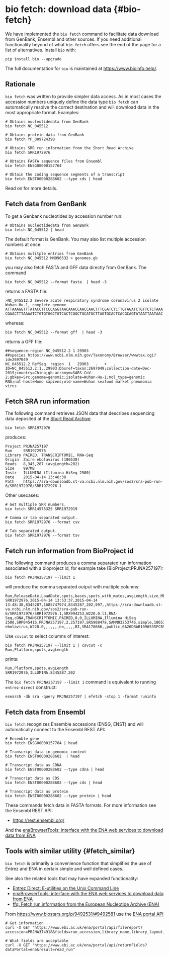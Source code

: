 # bio fetch: download data {#bio-fetch}

We have implemented the `bio fetch` command to facilitate data download from GenBank, Ensembl and other sources.  If you need additional functionality beyond of what `bio fetch` offers see the end of the page for a list of alternatives. Install `bio` with:

    pip install bio --upgrade

The full documentation for `bio` is maintained at <https://www.bioinfo.help/>.

## Rationale

`bio fetch` was written to provide simpler data access. As in most cases the accession numbers uniquely define the data type `bio fetch` can automatically resolve the correct destination and will download data in the most appropriate format. Examples:

    # Obtains nucleotidedata from GenBank
    bio fetch NC_045512

    # Obtains protein data from GenBank
    bio fetch YP_009724390

    # Obtains SRR run information from the Short Read Archive
    bio fetch SRR1972976

    # Obtains FASTA sequence files from Ensembl
    bio fetch ENSG00000157764

    # Obtain the coding sequence segments of a transcript
    bio fetch ENST00000288602 --type cds | head

Read on for more details.

## Fetch data from GenBank

To get a Genbank nucleotides by accession number run:

    # Obtains nucleotidedata from GenBank
	bio fetch NC_045512 | head

The default format is GenBank. You may also list multiple accession numbers at once:

    # Obtains mulitple entries from GenBank
    bio fetch NC_045512 MN996532 > genomes.gb

you may also fetch FASTA and GFF data directly from GenBank. The command

    bio fetch NC_045512 --format fasta  | head -3

returns a FASTA file:

    >NC_045512.2 Severe acute respiratory syndrome coronavirus 2 isolate Wuhan-Hu-1, complete genome
    ATTAAAGGTTTATACCTTCCCAGGTAACAAACCAACCAACTTTCGATCTCTTGTAGATCTGTTCTCTAAA
    CGAACTTTAAAATCTGTGTGGCTGTCACTCGGCTGCATGCTTAGTGCACTCACGCAGTATAATTAATAAC


whereas:

    bio fetch NC_045512 --format gff  | head -3

returns a GFF file:

    ##sequence-region NC_045512.2 1 29903
    ##species https://www.ncbi.nlm.nih.gov/Taxonomy/Browser/wwwtax.cgi?id=2697049
    NC_045512.2	RefSeq	region	1	29903	.	+	.	ID=NC_045512.2:1..29903;Dbxref=taxon:2697049;collection-date=Dec-2019;country=China;gb-acronym=SARS-CoV-2;gbkey=Src;genome=genomic;isolate=Wuhan-Hu-1;mol_type=genomic RNA;nat-host=Homo sapiens;old-name=Wuhan seafood market pneumonia virus

## Fetch SRA run information

[sra]:https://www.ncbi.nlm.nih.gov/sra

The following command retrieves JSON data that describes sequencing data deposited at the [Short Read Archive][sra]

    bio fetch SRR1972976

produces:

    Project PRJNA257197
    Run	    SRR1972976
    Library PAIRED, TRANSCRIPTOMIC, RNA-Seq
    Origin  Zaire ebolavirus (186538)
    Reads   8,345,287 (avgLength=202)
    Size    997MB
    Instr   ILLUMINA (Illumina HiSeq 2500)
    Date    2015-04-14 13:48:38
    Path	https://sra-downloadb.st-va.ncbi.nlm.nih.gov/sos2/sra-pub-run-6/SRR1972976/SRR1972976.1

Other usecases:

    # Get multiple SRR numbers.
    bio fetch SRR14575325 SRR1972919

    # Comma or tab separated output.
    bio fetch SRR1972976 --format csv

    # Tab separated output.
    bio fetch SRR1972976 --format tsv

## Fetch run information from BioProject id

[PRJNA257197]:https://www.ncbi.nlm.nih.gov/bioproject/PRJNA257197/

The following command produces a comma separated run information associated with a bioproject id, for example take [BioProject:PRJNA257197]:

    bio fetch PRJNA257197 --limit 1

will produce the comma separated output with multiple columns:

    Run,ReleaseDate,LoadDate,spots,bases,spots_with_mates,avgLength,size_MB,AssemblyName,download_path,Experiment,LibraryName,LibraryStrategy,LibrarySelection,LibrarySource,LibraryLayout,InsertSize,InsertDev,Platform,Model,SRAStudy,BioProject,Study_Pubmed_id,ProjectID,Sample,BioSample,SampleType,TaxID,ScientificName,SampleName,g1k_pop_code,source,g1k_analysis_group,Subject_ID,Sex,Disease,Tumor,Affection_Status,Analyte_Type,Histological_Type,Body_Site,CenterName,Submission,dbgap_study_accession,Consent,RunHash,ReadHash
    SRR1972976,2015-04-14 13:53:37,2015-04-14 13:48:38,8345287,1685747974,8345287,202,997,,https://sra-downloadb.st-va.ncbi.nlm.nih.gov/sos2/sra-pub-run-6/SRR1972976/SRR1972976.1,SRX994253,W220.0.l1,RNA-Seq,cDNA,TRANSCRIPTOMIC,PAIRED,0,0,ILLUMINA,Illumina HiSeq 2500,SRP045416,PRJNA257197,2,257197,SRS908478,SAMN03253746,simple,186538,Zaire ebolavirus,W220.0,,,,,,,no,,,,,BI,SRA178666,,public,6A26DBAB1096535FCB94FCE9E1AE8AD8,FB20A0391119E532EA03F374A16EB508

Use `csvcut` to select columns of interest:

    bio fetch PRJNA257197 --limit 1 | csvcut -c Run,Platform,spots,avgLength

prints:

    Run,Platform,spots,avgLength
    SRR1972976,ILLUMINA,8345287,202

The `bio fetch PRJNA257197 --limit 1` command is equivalent to running `entrez-direct` construct:

    esearch -db sra -query PRJNA257197 | efetch -stop 1 -format runinfo

## Fetch data from Ensembl

`bio fetch` recognizes Ensemble accessions (ENSG, ENST) and will automatically connect to the Ensembl REST API:

	# Ensenble gene
    bio fetch ENSG00000157764 | head

    # Transcript data in genomic context
    bio fetch ENST00000288602  | head

    # Transcript data as CDNA
    bio fetch ENST00000288602 --type cdna | head

    # Transcript data as CDS
    bio fetch ENST00000288602 --type cds | head

    # Transcript data as protein
    bio fetch ENST00000288602 --type protein | head

These commands fetch data in FASTA formats. For more information see the Ensembl REST API:

* https://rest.ensembl.org/

And the [enaBrowserTools: interface with the ENA web services to download data from ENA][ena]


## Tools with similar utility {#fetch_similar}

`bio fetch` is primarily a convenience function that simplifies the use of Entrez and ENA in certain simple and well defined cases.

See also the related tools that may have expanded functionality:

* [Entrez Direct: E-utilities on the Unix Command Line][entrez-direct]
* [enaBrowserTools: interface with the ENA web services to download data from ENA][ena]
* [ffq: Fetch run information from the European Nucleotide Archive (ENA)][ffq]


From https://www.biostars.org/p/9492531/#9492581 use the [ENA portal API](https://www.ebi.ac.uk/ena/portal/api/)

    # Get information
    curl -X GET "https://www.ebi.ac.uk/ena/portal/api/filereport?accession=PRJNA374918&fields=run_accession,library_name,library_layout,fastq_ftp&result=read_run"

    # What fields are acceptable
    curl -X GET "https://www.ebi.ac.uk/ena/portal/api/returnFields?dataPortal=ena&result=read_run"

[ffq]: https://github.com/pachterlab/ffq
[ena]: https://github.com/enasequence/enaBrowserTools
[entrez-direct]: https://www.ncbi.nlm.nih.gov/books/NBK179288/
